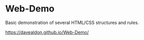 # Web-Demo
Basic demonstration of several HTML/CSS structures and rules.

https://davealdon.github.io/Web-Demo/
